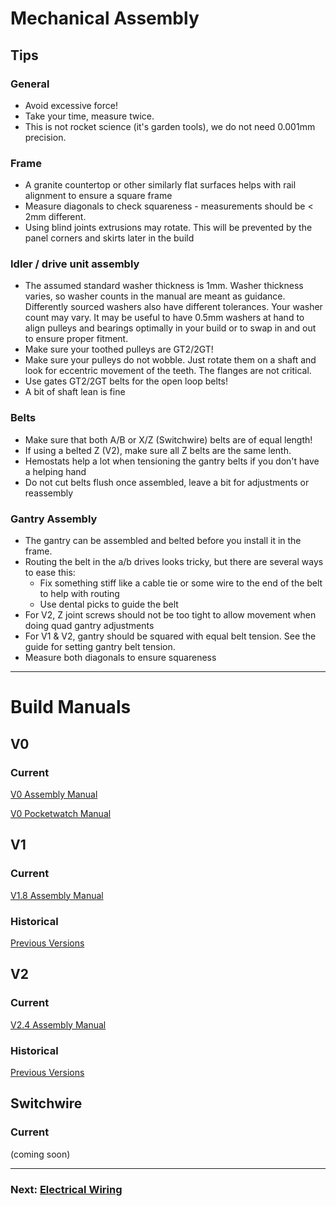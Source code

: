 # Mechanical Assembly

## Tips

### General

* Avoid excessive force!
* Take your time, measure twice.
* This is not rocket science (it's garden tools), we do not need 0.001mm precision.

### Frame

* A granite countertop or other similarly flat surfaces helps with rail alignment to ensure a square frame
* Measure diagonals to check squareness - measurements should be < 2mm different.
* Using blind joints extrusions may rotate. This will be prevented by the panel corners and skirts later in the build

### Idler / drive unit assembly

* The assumed standard washer thickness is 1mm. Washer thickness varies, so washer counts in the manual are meant as guidance. Differently sourced washers also have different tolerances.  Your washer count may vary. It may be useful to have 0.5mm washers at hand to align pulleys and bearings optimally in your build or to swap in and out to ensure proper fitment.
* Make sure your toothed pulleys are GT2/2GT!
* Make sure your pulleys do not wobble. Just rotate them on a shaft and look for eccentric movement of the teeth. The flanges are not critical.
* Use gates GT2/2GT belts for the open loop belts!
* A bit of shaft lean is fine

### Belts

* Make sure that both A/B or X/Z (Switchwire) belts are of equal length!
* If using a belted Z (V2), make sure all Z belts are the same lenth.
* Hemostats help a lot when tensioning the gantry belts if you don't have a helping hand
* Do not cut belts flush once assembled, leave a bit for adjustments or reassembly

### Gantry Assembly

* The gantry can be assembled and belted before you install it in the frame.
* Routing the belt in the a/b drives looks tricky, but there are several ways to ease this:
	* Fix something stiff like a cable tie or some wire to the end of the belt to help with routing
	* Use dental picks to guide the belt
* For V2, Z joint screws should not be too tight to allow movement when doing quad gantry adjustments
* For V1 & V2, gantry should be squared with equal belt tension. See the guide for setting gantry belt tension.
* Measure both diagonals to ensure squareness

---

# Build Manuals

## V0

### Current

[V0 Assembly Manual](./manuals/V0_Assembly_Manual.pdf)

[V0 Pocketwatch Manual](./manuals/VORON_Pocketwatch_Assembly_Manual.pdf)

## V1

### Current

[V1.8 Assembly Manual](./manuals/Assembly_Manual_1.8.pdf)

### Historical

[Previous Versions](./manuals/historical)

## V2

### Current

[V2.4 Assembly Manual](./manuals/V2.4_Assembly_Manual.pdf)

### Historical

[Previous Versions](./manuals/historical)

## Switchwire

### Current

(coming soon)

---

### Next: [Electrical Wiring](../electrical/README.md)

 
